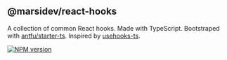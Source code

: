 ## @marsidev/react-hooks
A collection of common React hooks. Made with TypeScript. Bootstraped with [antfu/starter-ts](https://github.com/antfu/starter-ts). Inspired by [usehooks-ts](https://usehooks-ts.com).

[![NPM version](https://img.shields.io/npm/v/@marsidev/react-hooks?color=a1b858&label=)](https://www.npmjs.com/package/@marsidev/react-hooks)
